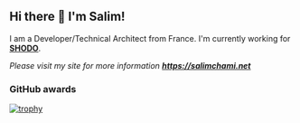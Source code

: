 ## Hi there 👋 I'm Salim!

I am a Developer/Technical Architect from France. I'm currently working for **[SHODO](https://shodo.io)**.

*Please visit my site for more information **<a href="https://salimchami.net" target="_blank">https://salimchami.net</a>*** 

### GitHub awards

[![trophy](https://github-profile-trophy.vercel.app/?username=salimchami&theme=onedark)](https://github.com/ryo-ma/github-profile-trophy)

